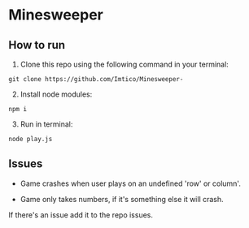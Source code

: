 # Minesweeper

## How to run

1. Clone this repo using the following command in your terminal: 

```git clone https://github.com/Imtico/Minesweeper-```

2. Install node modules:

```npm i```

3. Run in terminal:

```node play.js```

## Issues

* Game crashes when user plays on an undefined 'row' or column'.

* Game only takes numbers, if it's something else it will crash.

If there's an issue add it to the repo issues.

